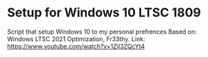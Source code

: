 # Setup for Windows 10 LTSC 1809
Script that setup Windows 10 to my personal prefrences
Based on: Windows LTSC 2021 Optimization, Fr33thy. Link: https://www.youtube.com/watch?v=1ZiI3ZQcYt4
